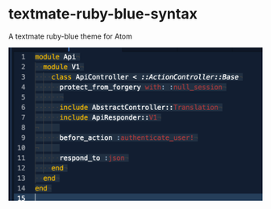 # textmate-ruby-blue-syntax

A textmate ruby-blue theme for Atom

![A screenshot of your theme](https://raw.githubusercontent.com/phthhieu/textmate-ruby-blue-syntax/master/textmate-ruby-blue-syntax.png)
